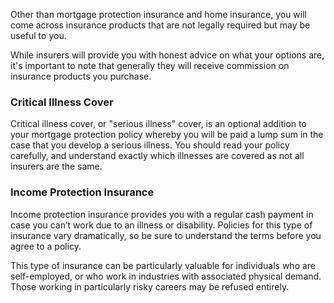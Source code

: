 Other than mortgage protection insurance and home insurance, you will come across insurance products that are not legally required but may be useful to you.
 
While insurers will provide you with honest advice on what your options are, it's important to note that generally 
 they will receive commission on insurance products you purchase.
 
### Critical Illness Cover

Critical illness cover, or "serious illness" cover, is an optional addition to your mortgage protection
 policy whereby you will be paid a lump sum in the case that you develop a serious illness. You should read your
 policy carefully, and understand exactly which illnesses are covered as not all insurers are the same.
 
### Income Protection Insurance

Income protection insurance provides you with a regular cash payment in case you can’t work due to an illness or disability. 
 Policies for this type of insurance vary dramatically, so be sure to understand the terms before you agree to a policy. 
 
This type of insurance can be particularly valuable for individuals who are self-employed, or who work in
 industries with associated physical demand. Those working in particularly risky careers may be refused entirely.
 